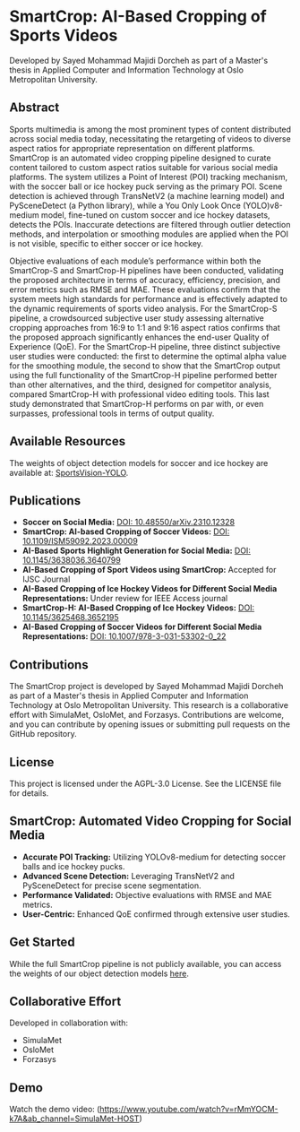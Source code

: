 # SmartCrop: AI-Based Cropping of Sports Videos

Developed by Sayed Mohammad Majidi Dorcheh as part of a Master's thesis in Applied Computer and Information Technology at Oslo Metropolitan University.

## Abstract

Sports multimedia is among the most prominent types of content distributed across social media today, necessitating the retargeting of videos to diverse aspect ratios for appropriate representation on different platforms. SmartCrop is an automated video cropping pipeline designed to curate content tailored to custom aspect ratios suitable for various social media platforms. The system utilizes a Point of Interest (POI) tracking mechanism, with the soccer ball or ice hockey puck serving as the primary POI. Scene detection is achieved through TransNetV2 (a machine learning model) and PySceneDetect (a Python library), while a You Only Look Once (YOLO)v8-medium model, fine-tuned on custom soccer and ice hockey datasets, detects the POIs. Inaccurate detections are filtered through outlier detection methods, and interpolation or smoothing modules are applied when the POI is not visible, specific to either soccer or ice hockey. 

Objective evaluations of each module’s performance within both the SmartCrop-S and SmartCrop-H pipelines have been conducted, validating the proposed architecture in terms of accuracy, efficiency, precision, and error metrics such as RMSE and MAE. These evaluations confirm that the system meets high standards for performance and is effectively adapted to the dynamic requirements of sports video analysis. For the SmartCrop-S pipeline, a crowdsourced subjective user study assessing alternative cropping approaches from 16:9 to 1:1 and 9:16 aspect ratios confirms that the proposed approach significantly enhances the end-user Quality of Experience (QoE). For the SmartCrop-H pipeline, three distinct subjective user studies were conducted: the first to determine the optimal alpha value for the smoothing module, the second to show that the SmartCrop output using the full functionality of the SmartCrop-H pipeline performed better than other alternatives, and the third, designed for competitor analysis, compared SmartCrop-H with professional video editing tools. This last study demonstrated that SmartCrop-H performs on par with, or even surpasses, professional tools in terms of output quality.

## Available Resources

The weights of object detection models for soccer and ice hockey are available at: [SportsVision-YOLO](https://github.com/forzasys-students/SportsVision-YOLO).

## Publications

- **Soccer on Social Media:** [DOI: 10.48550/arXiv.2310.12328](https://doi.org/10.48550/arXiv.2310.12328)
- **SmartCrop: AI-based Cropping of Soccer Videos:** [DOI: 10.1109/ISM59092.2023.00009](https://doi.org/10.1109/ISM59092.2023.00009)
- **AI-Based Sports Highlight Generation for Social Media:** [DOI: 10.1145/3638036.3640799](https://doi.org/10.1145/3638036.3640799)
- **AI-Based Cropping of Sport Videos using SmartCrop:** Accepted for IJSC Journal
- **AI-Based Cropping of Ice Hockey Videos for Different Social Media Representations:** Under review for IEEE Access journal
- **SmartCrop-H: AI-Based Cropping of Ice Hockey Videos:** [DOI: 10.1145/3625468.3652195](https://doi.org/10.1145/3625468.3652195)
- **AI-Based Cropping of Soccer Videos for Different Social Media Representations:** [DOI: 10.1007/978-3-031-53302-0_22](https://doi.org/10.1007/978-3-031-53302-0_22)

## Contributions

The SmartCrop project is developed by Sayed Mohammad Majidi Dorcheh as part of a Master's thesis in Applied Computer and Information Technology at Oslo Metropolitan University. This research is a collaborative effort with SimulaMet, OsloMet, and Forzasys. Contributions are welcome, and you can contribute by opening issues or submitting pull requests on the GitHub repository.

## License

This project is licensed under the AGPL-3.0 License. See the LICENSE file for details.

## SmartCrop: Automated Video Cropping for Social Media

- **Accurate POI Tracking:** Utilizing YOLOv8-medium for detecting soccer balls and ice hockey pucks.
- **Advanced Scene Detection:** Leveraging TransNetV2 and PySceneDetect for precise scene segmentation.
- **Performance Validated:** Objective evaluations with RMSE and MAE metrics.
- **User-Centric:** Enhanced QoE confirmed through extensive user studies.

## Get Started

While the full SmartCrop pipeline is not publicly available, you can access the weights of our object detection models [here](#).

## Collaborative Effort

Developed in collaboration with:

- SimulaMet
- OsloMet
- Forzasys

## Demo

Watch the demo video: (https://www.youtube.com/watch?v=rMmYOCM-k7A&ab_channel=SimulaMet-HOST)

